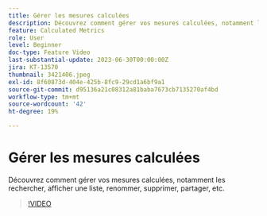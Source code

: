 ```yaml
---
title: Gérer les mesures calculées
description: Découvrez comment gérer vos mesures calculées, notamment les rechercher, afficher une liste, renommer, supprimer, partager, etc.
feature: Calculated Metrics
role: User
level: Beginner
doc-type: Feature Video
last-substantial-update: 2023-06-30T00:00:00Z
jira: KT-13570
thumbnail: 3421406.jpeg
exl-id: 8f60873d-404e-425b-8fc9-29cd1a6bf9a1
source-git-commit: d95136a21c08312a81baba7673cb7135270af4bd
workflow-type: tm+mt
source-wordcount: '42'
ht-degree: 19%

---
```


# Gérer les mesures calculées

Découvrez comment gérer vos mesures calculées, notamment les rechercher, afficher une liste, renommer, supprimer, partager, etc.

>[!VIDEO](https://video.tv.adobe.com/v/3421406/?learn=on)
